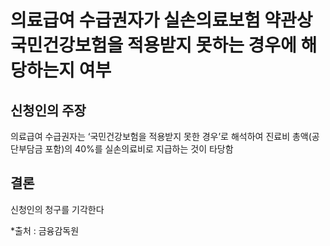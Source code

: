 # 의료급여 수급권자가 실손의료보험 약관상 국민건강보험을 적용받지 못하는 경우에 해당하는지 여부

## 신청인의 주장
의료급여 수급권자는 ‘국민건강보험을 적용받지 못한 경우’로 해석하여 진료비 총액(공단부담금 포함)의 40%를 실손의료비로 지급하는 것이 타당함


## 결론

신청인의 청구를 기각한다

*출처 : 금융감독원